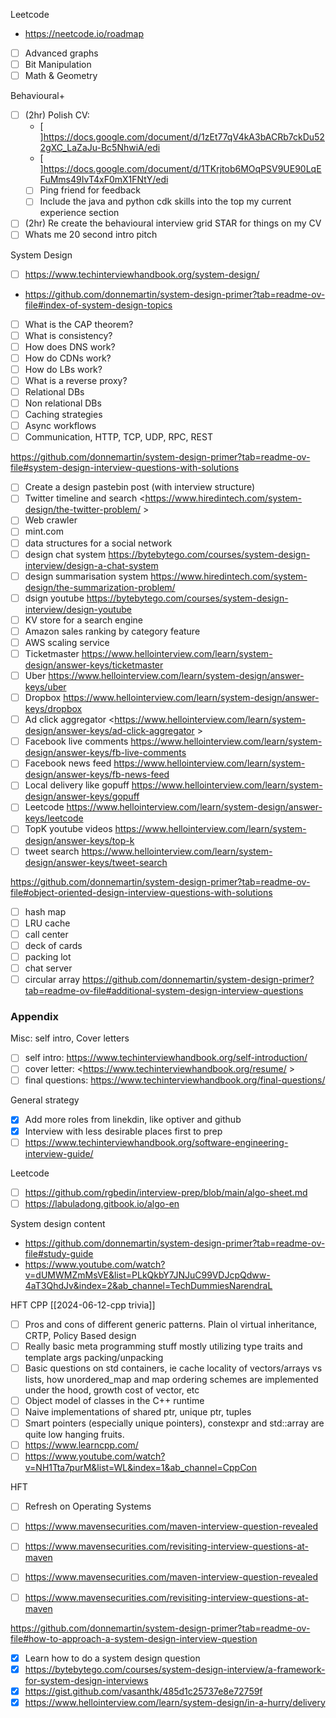 
Leetcode
- <https://neetcode.io/roadmap>
- [ ] Advanced graphs
- [ ] Bit Manipulation
- [ ] Math & Geometry

Behavioural+
- [ ] (2hr) Polish CV:
	- [ ]<https://docs.google.com/document/d/1zEt77qV4kA3bACRb7ckDu522gXC_LaZaJu-Bc5NhwiA/edi>
	- [ ]<https://docs.google.com/document/d/1TKrjtob6MOqPSV9UE90LqEFuMms49IvT4xF0mX1FNtY/edi>
	- [ ] Ping friend for feedback
	- [ ] Include the java and python cdk skills into the top my current experience section
- [ ] (2hr) Re create the behavioural interview grid STAR for things on my CV
- [ ] Whats me 20 second intro pitch

System Design
- [ ] <https://www.techinterviewhandbook.org/system-design/>
- <https://github.com/donnemartin/system-design-primer?tab=readme-ov-file#index-of-system-design-topics>
- [ ] What is the CAP theorem?
- [ ] What is consistency?
- [ ] How does DNS work?
- [ ] How do CDNs work?
- [ ] How do LBs work?
- [ ] What is a reverse proxy?
- [ ] Relational DBs
- [ ] Non relational DBs
- [ ] Caching strategies
- [ ] Async workflows
- [ ] Communication, HTTP, TCP, UDP, RPC, REST

<https://github.com/donnemartin/system-design-primer?tab=readme-ov-file#system-design-interview-questions-with-solutions>
- [ ] Create a design pastebin post (with interview structure)
- [ ] Twitter timeline and search <https://www.hiredintech.com/system-design/the-twitter-problem/ >
- [ ] Web crawler
- [ ] mint.com
- [ ] data structures for a social network
- [ ] design chat system <https://bytebytego.com/courses/system-design-interview/design-a-chat-system>
- [ ] design summarisation system <https://www.hiredintech.com/system-design/the-summarization-problem/>
- [ ] dsign youtube <https://bytebytego.com/courses/system-design-interview/design-youtube>
- [ ] KV store for a search engine
- [ ] Amazon sales ranking by category feature
- [ ] AWS scaling service
- [ ] Ticketmaster <https://www.hellointerview.com/learn/system-design/answer-keys/ticketmaster>
- [ ] Uber <https://www.hellointerview.com/learn/system-design/answer-keys/uber>
- [ ] Dropbox <https://www.hellointerview.com/learn/system-design/answer-keys/dropbox>
- [ ] Ad click aggregator <https://www.hellointerview.com/learn/system-design/answer-keys/ad-click-aggregator >
- [ ] Facebook live comments <https://www.hellointerview.com/learn/system-design/answer-keys/fb-live-comments>
- [ ] Facebook news feed <https://www.hellointerview.com/learn/system-design/answer-keys/fb-news-feed>
- [ ] Local delivery like gopuff <https://www.hellointerview.com/learn/system-design/answer-keys/gopuff>
- [ ] Leetcode <https://www.hellointerview.com/learn/system-design/answer-keys/leetcode>
- [ ] TopK youtube videos <https://www.hellointerview.com/learn/system-design/answer-keys/top-k>
- [ ] tweet search <https://www.hellointerview.com/learn/system-design/answer-keys/tweet-search>

<https://github.com/donnemartin/system-design-primer?tab=readme-ov-file#object-oriented-design-interview-questions-with-solutions>
- [ ] hash map
- [ ] LRU cache
- [ ] call center
- [ ] deck of cards
- [ ] packing lot
- [ ] chat server
- [ ] circular array
<https://github.com/donnemartin/system-design-primer?tab=readme-ov-file#additional-system-design-interview-questions>

### Appendix

Misc: self intro, Cover letters
- [ ] self intro: <https://www.techinterviewhandbook.org/self-introduction/>
- [ ] cover letter: <https://www.techinterviewhandbook.org/resume/ >
- [ ] final questions: <https://www.techinterviewhandbook.org/final-questions/>

General strategy
- [x] Add more roles from linekdin, like optiver and github
- [x] Interview with less desirable places first to prep
- [ ] <https://www.techinterviewhandbook.org/software-engineering-interview-guide/>

Leetcode
- [ ] <https://github.com/rgbedin/interview-prep/blob/main/algo-sheet.md>
- [ ] <https://labuladong.gitbook.io/algo-en>

System design content
- <https://github.com/donnemartin/system-design-primer?tab=readme-ov-file#study-guide>
- <https://www.youtube.com/watch?v=dUMWMZmMsVE&list=PLkQkbY7JNJuC99VDJcpQdww-4aT3QhdJv&index=2&ab_channel=TechDummiesNarendraL>

HFT CPP [[2024-06-12-cpp trivia]]
- [ ] Pros and cons of different generic patterns. Plain ol virtual inheritance, CRTP, Policy Based design
- [ ] Really basic meta programming stuff mostly utilizing type traits and template args packing/unpacking
- [ ] Basic questions on std containers, ie cache locality of vectors/arrays vs lists, how unordered_map and map ordering schemes are implemented under the hood, growth cost of vector, etc
- [ ] Object model of classes in the C++ runtime
- [ ] Naive implementations of shared ptr, unique ptr, tuples
- [ ] Smart pointers (especially unique pointers), constexpr and std::array are quite low hanging fruits.
- [ ] <https://www.learncpp.com/>
- [ ] <https://www.youtube.com/watch?v=NH1Tta7purM&list=WL&index=1&ab_channel=CppCon>

HFT
- [ ] Refresh on Operating Systems
- [ ] <https://www.mavensecurities.com/maven-interview-question-revealed>
- [ ] <https://www.mavensecurities.com/revisiting-interview-questions-at-maven>
- [ ] <https://www.mavensecurities.com/maven-interview-question-revealed>
- [ ] <https://www.mavensecurities.com/revisiting-interview-questions-at-maven>


<https://github.com/donnemartin/system-design-primer?tab=readme-ov-file#how-to-approach-a-system-design-interview-question>
- [x] Learn how to do a system design question
- [x] <https://bytebytego.com/courses/system-design-interview/a-framework-for-system-design-interviews>
- [x] <https://gist.github.com/vasanthk/485d1c25737e8e72759f>
- [x] <https://www.hellointerview.com/learn/system-design/in-a-hurry/delivery>
